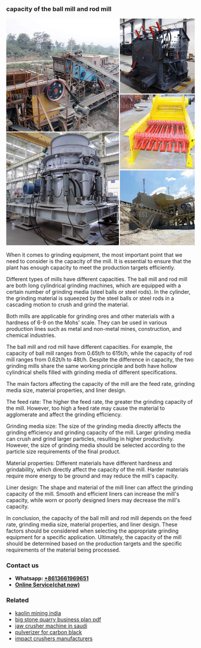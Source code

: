 <h3>capacity of the ball mill and rod mill</h3><img src='1704951503.jpg' alt=''><p>When it comes to grinding equipment, the most important point that we need to consider is the capacity of the mill. It is essential to ensure that the plant has enough capacity to meet the production targets efficiently.</p><p>Different types of mills have different capacities. The ball mill and rod mill are both long cylindrical grinding machines, which are equipped with a certain number of grinding media (steel balls or steel rods). In the cylinder, the grinding material is squeezed by the steel balls or steel rods in a cascading motion to crush and grind the material.</p><p>Both mills are applicable for grinding ores and other materials with a hardness of 6-9 on the Mohs' scale. They can be used in various production lines such as metal and non-metal mines, construction, and chemical industries.</p><p>The ball mill and rod mill have different capacities. For example, the capacity of ball mill ranges from 0.65t/h to 615t/h, while the capacity of rod mill ranges from 0.62t/h to 48t/h. Despite the difference in capacity, the two grinding mills share the same working principle and both have hollow cylindrical shells filled with grinding media of different specifications.</p><p>The main factors affecting the capacity of the mill are the feed rate, grinding media size, material properties, and liner design.</p><p>The feed rate: The higher the feed rate, the greater the grinding capacity of the mill. However, too high a feed rate may cause the material to agglomerate and affect the grinding efficiency.</p><p>Grinding media size: The size of the grinding media directly affects the grinding efficiency and grinding capacity of the mill. Larger grinding media can crush and grind larger particles, resulting in higher productivity. However, the size of grinding media should be selected according to the particle size requirements of the final product.</p><p>Material properties: Different materials have different hardness and grindability, which directly affect the capacity of the mill. Harder materials require more energy to be ground and may reduce the mill's capacity.</p><p>Liner design: The shape and material of the mill liner can affect the grinding capacity of the mill. Smooth and efficient liners can increase the mill's capacity, while worn or poorly designed liners may decrease the mill's capacity.</p><p>In conclusion, the capacity of the ball mill and rod mill depends on the feed rate, grinding media size, material properties, and liner design. These factors should be considered when selecting the appropriate grinding equipment for a specific application. Ultimately, the capacity of the mill should be determined based on the production targets and the specific requirements of the material being processed.</p><h3>Contact us</h3><ul><li><strong>Whatsapp:&nbsp;<a href="https://wa.me/8613661969651">+8613661969651</a></strong></li><li><a href="https://swt.shibang-china.com/?git&amp;zhl&amp;capacity of the ball mill and rod mill"><strong>Online Service(chat now)</strong></a></li></ul><h3>Related</h3><ul><li><a href='kaolin mining india.md'>kaolin mining india</a></li><li><a href='big stone quarry business plan pdf.md'>big stone quarry business plan pdf</a></li><li><a href='jaw crusher machine in saudi.md'>jaw crusher machine in saudi</a></li><li><a href='pulverizer for carbon black.md'>pulverizer for carbon black</a></li><li><a href='impact crushers manufacturers.md'>impact crushers manufacturers</a></li></ul>